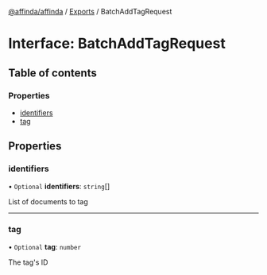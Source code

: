 [@affinda/affinda](../README.md) / [Exports](../modules.md) / BatchAddTagRequest

# Interface: BatchAddTagRequest

## Table of contents

### Properties

- [identifiers](BatchAddTagRequest.md#identifiers)
- [tag](BatchAddTagRequest.md#tag)

## Properties

### identifiers

• `Optional` **identifiers**: `string`[]

List of documents to tag

___

### tag

• `Optional` **tag**: `number`

The tag's ID
